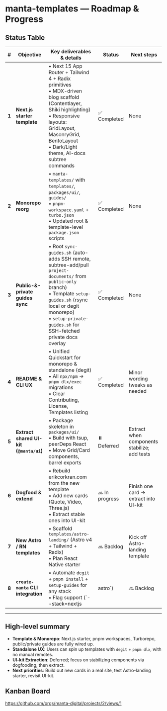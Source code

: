 # manta-templates — Roadmap & Progress

## Status Table

| #  | Objective                                    | Key deliverables & details                                                                                             | Status       | Next steps                                    |
|---:|----------------------------------------------|-------------------------------------------------------------------------------------------------------------------------|--------------|-----------------------------------------------|
| **1** | **Next.js starter template**                | • Next 15 App Router + Tailwind 4 + Radix primitives<br>• MDX-driven blog scaffold (Contentlayer, Shiki highlighting)<br>• Responsive layouts: GridLayout, MasonryGrid, BentoLayout<br>• Dark/Light theme, AI-docs subtree commands | ✅ Completed | None                                          |
| **2** | **Monorepo reorg**                          | • `manta-templates/` with `templates/`, `packages/ui/`, `guides/`<br>• `pnpm-workspace.yaml` + `turbo.json`<br>• Updated root & template-level `package.json` scripts | ✅ Completed | None                                          |
| **3** | **Public-&-private guides sync**            | • Root `sync-guides.sh` (auto-adds SSH remote, subtree-add/pull `project-documents/` from `public-only` branch)<br>• Template `setup-guides.sh` (rsync local or degit monorepo)<br>• `setup-private-guides.sh` for SSH-fetched private docs overlay | ✅ Completed | None                                          |
| **4** | **README & CLI UX**                         | • Unified Quickstart for monorepo & standalone (degit)<br>• All `npx/npm` → `pnpm dlx/exec` migrations<br>• Clear Contributing, License, Templates listing                                       | ✅ Completed | Minor wording tweaks as needed               |
| **5** | **Extract shared UI-kit (`@manta/ui`)**     | • Package skeleton in `packages/ui/`<br>• Build with tsup, peerDeps React<br>• Move Grid/Card components, barrel exports                                            | ⏸️ Deferred   | Extract when components stabilize; add tests |
| **6** | **Dogfood & extend**                       | • Rebuild erikcorkran.com from the new template<br>• Add new cards (Quote, Video, Three.js)<br>• Extract stable ones into UI-kit                                               | 🔜 In progress | Finish one card → extract into UI-kit        |
| **7** | **New Astro / RN templates**               | • Scaffold `templates/astro-landing/` (Astro v4 + Tailwind + Radix)<br>• Plan React Native starter                                                            | 🔜 Backlog    | Kick off Astro-landing template              |
| **8** | **`create-manta` CLI integration**         | • Automate `degit` + `pnpm install` + `setup-guides` for any stack<br>• Flag support (`--stack=nextjs|astro`)                                                | 🔜 Backlog    | Define CLI spec & implement                  |

---

## High-level summary

- **Template & Monorepo**: Next.js starter, pnpm workspaces, Turborepo, public/private guides are fully wired up.
- **Standalone UX**: Users can spin up templates with `degit` + `pnpm dlx`, with no manual remotes.
- **UI-kit Extraction**: Deferred; focus on stabilizing components via dogfooding, then extract.
- **Next priorities**: Build out new cards in a real site, test Astro-landing starter, revisit UI-kit.

## Kanban Board
https://github.com/orgs/manta-digital/projects/2/views/1

